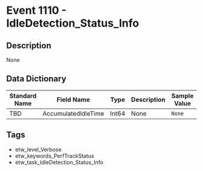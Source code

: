 # Event 1110 - IdleDetection_Status_Info

## Description
None

## Data Dictionary
|Standard Name|Field Name|Type|Description|Sample Value|
|---|---|---|---|---|
|TBD|AccumulatedIdleTime|Int64|None|`None`|

## Tags
* etw_level_Verbose
* etw_keywords_PerfTrackStatus
* etw_task_IdleDetection_Status_Info
